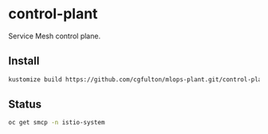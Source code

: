 # control-plant

Service Mesh control plane.

## Install

```sh 
kustomize build https://github.com/cgfulton/mlops-plant.git/control-plant?ref=main | oc apply -f-
```

## Status
```sh
oc get smcp -n istio-system
```
